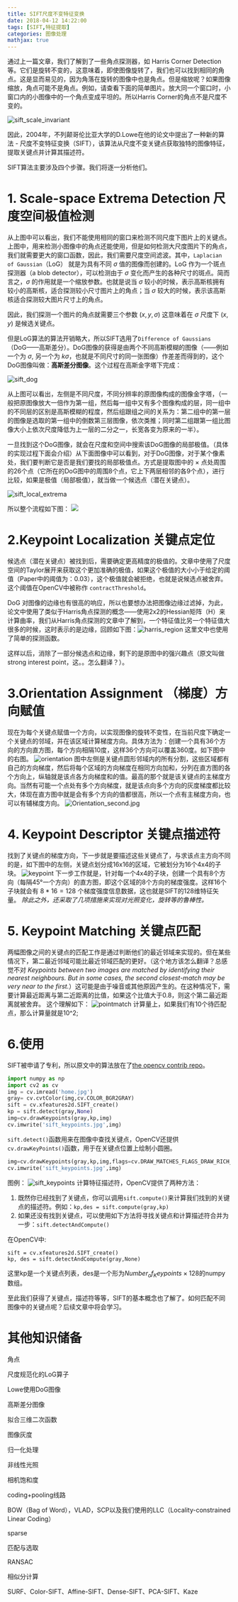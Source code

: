 ```yaml
---
title: SIFT尺度不变特征变换
date: 2018-04-12 14:22:00
tags: [SIFT,特征提取]
categories: 图像处理
mathjax: true
---
```

通过上一篇文章，我们了解到了一些角点探测器，如 Harris Corner Detection 等。它们是旋转不变的，这意味着，即使图像旋转了，我们也可以找到相同的角点。这是显而易见的，因为角落在旋转的图像中也是角点。但是缩放呢？如果图像缩放，角点可能不是角点。例如，请查看下面的简单图片。放大同一个窗口时，小窗口内的小图像中的一个角点变成平坦的。所以Harris Corner的角点不是尺度不变的。

![sift_scale_invariant](./sift_scale_invariant.jpg)

因此，2004年，不列颠哥伦比亚大学的D.Lowe在他的论文中提出了一种新的算法 - 尺度不变特征变换（SIFT），该算法从尺度不变关键点获取独特的图像特征，提取关键点并计算其描述符。

SIFT算法主要涉及四个步骤。我们将逐一分析他们。
# 1. Scale-space Extrema Detection 尺度空间极值检测
从上图中可以看出，我们不能使用相同的窗口来检测不同尺度下图片上的关键点。上图中，用来检测小图像中的角点还能使用，但是如何检测大尺度图片下的角点，我们就需要更大的窗口函数，因此，我们需要尺度空间滤波。其中，``Laplacian of Gaussian``（LoG） 就是为具有不同 $\sigma$ 值的图像而创建的。LoG 作为一个斑点探测器（a blob detector），可以检测由于 $\sigma$ 变化而产生的各种尺寸的斑点。简而言之，$\sigma$ 的作用就是一个缩放参数。也就是说当 $\sigma$ 较小的时候，表示高斯核拥有较小的高斯核，适合探测较小尺寸图片上的角点；当 $\sigma$ 较大的时候，表示该高斯核适合探测较大图片尺寸上的角点。

因此，我们探测一个图片的角点就需要三个参数 $(x,y,\sigma)$ 这意味着在 $\sigma$ 尺度下 $(x,y)$ 是候选关键点。

但是LoG算法的算法开销略大，所以SIFT选用了``Difference of Gaussians`` （DoG——高斯差分）。DoG图像的获得是由两个不同高斯模糊的图像（——例如一个为 $\sigma$, 另一个为 $k\sigma$，也就是不同尺寸的同一张图像）作差差而得到的，这个DoG图像叫做：**高斯差分图像**。这个过程在高斯金字塔下完成：

![sift_dog](./sift_dog.jpg)

从上图可以看出，左侧是不同尺度，不同分辨率的原图像构成的图像金字塔，（一般把原图像放大一倍作为第一组，然后每一组中又有多个图像构成的层，同一组中的不同层的区别是高斯模糊的程度，然后组跟组之间的关系为：第二组中的第一层的图像是选取的第一组中的倒数第三层图像，依次类推；同时第二组跟第一组比图像大小上依次尺度降低为上一层的二分之一，长宽各变为原来的一半）。

一旦找到这个DoG图像，就会在尺度和空间中搜索该DoG图像的局部极值。（具体的实现过程下面会介绍）从下面图像中可以看到，对于DoG图像，对于某个像素处，我们要判断它是否是我们要找的局部极值点。方式是提取图中的 × 点处周围的26个点（它所在的DoG图中的周围8个点，它上下两层相邻的各9个点），进行比较，如果是极值（局部极值），就当做一个候选点（潜在关键点）。

![sift_local_extrema](./sift_local_extrema.jpg)

所以整个流程如下图：
![](./sift.jpg)
# 2.Keypoint Localization 关键点定位
候选点（潜在关键点）被找到后，需要确定更高精度的极值的。文章中使用了尺度空间的Taylor展开来获取这个更加准确的极值，如果这个极值的大小小于给定的阈值（Paper中的阈值为：0.03），这个极值就会被拒绝，也就是说候选点被舍弃。这个阈值在OpenCV中被称作 ``contractThreshold``。

DoG 对图像的边缘也有很高的响应，所以也要想办法把图像边缘过滤掉，为此，论文中使用了类似于Harris角点探测的概念——使用2x2的Hessian矩阵（H）来计算曲率，我们从Harris角点探测的文章中了解到，一个特征值比另一个特征值大很多的时候，这时表示的是边缘，回顾如下图：![harris_region](./harris_region.jpg) 这里文中也使用了简单的探测函数。

这样以后，消除了一部分候选点和边缘，剩下的是原图中的强兴趣点（原文叫做 strong interest point，这。。怎么翻译？）。
# 3.Orientation Assignment （梯度）方向赋值
现在为每个关键点赋值一个方向，以实现图像的旋转不变性，在当前尺度下确定一个关键点的邻域，并在该区域计算梯度方向。具体方法为：创建一个具有36个方向的方向直方图，每个方向相隔10度，这样36个方向可以覆盖360度。如下图中的右图。
![orientation](./orientation.jpg)
图中左侧是关键点圆形邻域内的所有分割，这些区域都有自己的方向梯度，然后将每个区域的方向梯度在相同方向加和，分列在直方图的各个方向上，纵轴就是该点各方向梯度和的值。最高的那个就是该关键点的主梯度方向。当然有可能一个点处有多个方向梯度，就是该点向多个方向的灰度梯度都比较大，体现在直方图中就是会有多个方向的值都很高，所以一个点有主梯度方向，也可以有辅梯度方向。
![Orientation_second.jpg](./Orientation_second.jpg)

# 4. Keypoint Descriptor 关键点描述符
找到了关键点的梯度方向，下一步就是要描述这些关键点了，与求该点主方向不同的是，如下图中的左侧，关键点划分成16x16的区域，它被划分为16个4x4的子块。
![keypoint](./Keypoint.jpg)
下一步工作就是，针对每一个4x4的子块，创建一个具有8个方向（每隔45°一个方向）的直方图，即这个区域的8个方向的梯度强度。这样16个子块就会有 $8*16=128$ 个梯度强度信息数据，这也就是SIFT的128维特征矢量。
*除此之外，还采取了几项措施来实现对光照变化，旋转等的鲁棒性。*
# 5. Keypoint Matching 关键点匹配
两幅图像之间的关键点的匹配工作是通过判断他们的最近邻域来实现的。但在某些情况下，第二最近邻域可能比最近邻域匹配的更好。（这个地方该怎么翻译？总感觉不对 *Keypoints between two images are matched by identifying their nearest neighbours. But in some cases, the second closest-match may be very near to the first.*）这可能是由于噪音或其他原因产生的。在这种情况下，需要计算最近距离与第二近距离的比值，如果这个比值大于0.8，则这个第二最近距离就被舍弃。
这个理解如下：
![pointmatch](./pointmatch.jpg)
计算量上，如果我们有10个待匹配点，那么计算量就是10^2;
# 6.使用
SIFT被申请了专利，所以原文中的算法放在了[the opencv contrib repo](https://github.com/opencv/opencv_contrib)。
```python
import numpy as np
import cv2 as cv
img = cv.imread('home.jpg')
gray= cv.cvtColor(img,cv.COLOR_BGR2GRAY)
sift = cv.xfeatures2d.SIFT_create()
kp = sift.detect(gray,None)
img=cv.drawKeypoints(gray,kp,img)
cv.imwrite('sift_keypoints.jpg',img)
```
``sift.detect()``函数用来在图像中查找关键点，OpenCV还提供``cv.drawKeyPoints()``函数，用于在关键点位置上绘制小圆圈。
```python
img=cv.drawKeypoints(gray,kp,img,flags=cv.DRAW_MATCHES_FLAGS_DRAW_RICH_KEYPOINTS)
cv.imwrite('sift_keypoints.jpg',img)
```
图例：
![sift_keypoints](./sift_keypoints.jpg)
计算特征描述符，OpenCV提供了两种方法：
1. 既然你已经找到了关键点，你可以调用``sift.compute()``来计算我们找到的关键点的描述符。例如：``kp,des = sift.compute(gray,kp)``
2. 如果还没有找到关键点，可以使用如下方法将寻找关键点和计算描述符合并为一步：``sift.detectAndCompute()``

在OpenCV中:
```
sift = cv.xfeatures2d.SIFT_create()
kp, des = sift.detectAndCompute(gray,None)
```
这里kp是一个关键点列表，des是一个形为$Number_of_Keypoints×128$的numpy数组。

至此我们获得了关键点，描述符等等，SIFT的基本概念也了解了。如何匹配不同图像中的关键点呢？后续文章中将会学习。
# 其他知识储备
角点

尺度规范化的LoG算子

Lowe使用DoG图像

高斯差分图像

拟合三维二次函数

图像灰度

归一化处理

非线性光照

相机饱和度

coding+pooling线路

BOW（Bag of Word），VLAD，SCP以及我们使用的LLC（Locality-constrained Linear Coding）

sparse

匹配与选取

RANSAC

相似分计算

SURF、Color-SIFT、Affine-SIFT、Dense-SIFT、PCA-SIFT、Kaze